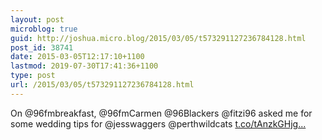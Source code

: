 ```yaml
---
layout: post
microblog: true
guid: http://joshua.micro.blog/2015/03/05/t573291127236784128.html
post_id: 38741
date: 2015-03-05T12:17:10+1100
lastmod: 2019-07-30T17:41:36+1100
type: post
url: /2015/03/05/t573291127236784128.html
---
```

On @96fmbreakfast, @96fmCarmen @96Blackers @fitzi96 asked me for some wedding tips for @jesswaggers @perthwildcats [t.co/tAnzkGHjg...](http://t.co/tAnzkGHjg9)
